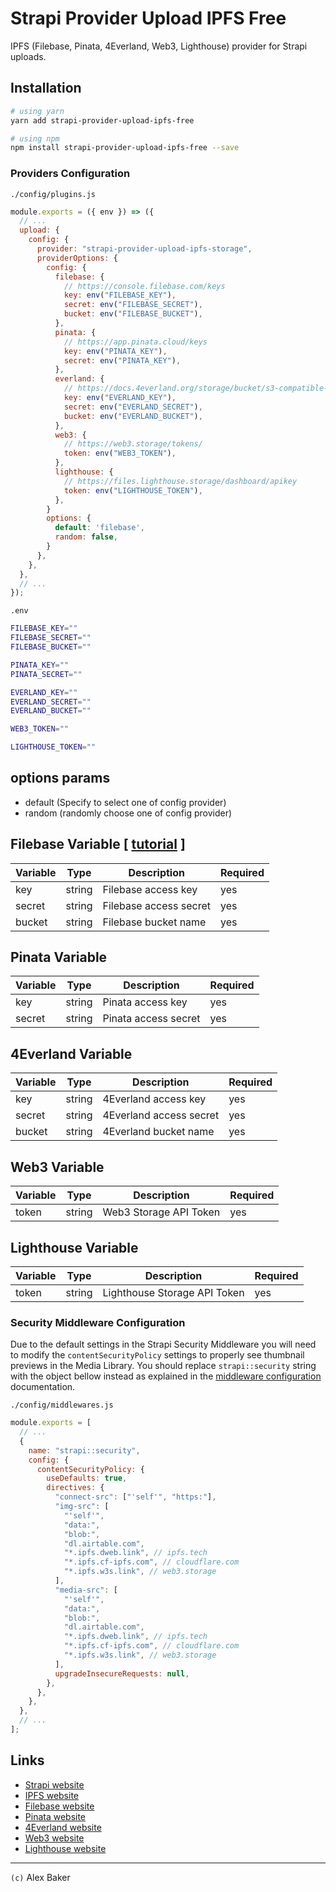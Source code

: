 # Strapi Provider Upload IPFS Free

IPFS (Filebase, Pinata, 4Everland, Web3, Lighthouse) provider for Strapi uploads.

## Installation

```bash
# using yarn
yarn add strapi-provider-upload-ipfs-free

# using npm
npm install strapi-provider-upload-ipfs-free --save
```

### Providers Configuration

`./config/plugins.js`

```js
module.exports = ({ env }) => ({
  // ...
  upload: {
    config: {
      provider: "strapi-provider-upload-ipfs-storage",
      providerOptions: {
        config: {
          filebase: {
            // https://console.filebase.com/keys
            key: env("FILEBASE_KEY"),
            secret: env("FILEBASE_SECRET"),
            bucket: env("FILEBASE_BUCKET"),
          },
          pinata: {
            // https://app.pinata.cloud/keys
            key: env("PINATA_KEY"),
            secret: env("PINATA_KEY"),
          },
          everland: {
            // https://docs.4everland.org/storage/bucket/s3-compatible-api
            key: env("EVERLAND_KEY"),
            secret: env("EVERLAND_SECRET"),
            bucket: env("EVERLAND_BUCKET"),
          },
          web3: {
            // https://web3.storage/tokens/
            token: env("WEB3_TOKEN"),
          },
          lighthouse: {
            // https://files.lighthouse.storage/dashboard/apikey
            token: env("LIGHTHOUSE_TOKEN"),
          },
        }
        options: {
          default: 'filebase',
          random: false,
        }
      },
    },
  },
  // ...
});
```

`.env`

```bash
FILEBASE_KEY=""
FILEBASE_SECRET=""
FILEBASE_BUCKET=""

PINATA_KEY=""
PINATA_SECRET=""

EVERLAND_KEY=""
EVERLAND_SECRET=""
EVERLAND_BUCKET=""

WEB3_TOKEN=""

LIGHTHOUSE_TOKEN=""
```

## options params

- default (Specify to select one of config provider)
- random (randomly choose one of config provider)

## Filebase Variable [ [tutorial](https://docs.filebase.com/configurations/third-party-configurations/backup-client-configurations/strapi-provider-plugin) ]


| Variable | Type   | Description            | Required |
|----------|--------|------------------------|----------|
| key      | string | Filebase access key    | yes      |
| secret   | string | Filebase access secret | yes      |
| bucket   | string | Filebase bucket name   | yes      |


## Pinata Variable

| Variable | Type   | Description          | Required |
|----------|--------|----------------------|----------|
| key      | string | Pinata access key    | yes      |
| secret   | string | Pinata access secret | yes      |

## 4Everland Variable

| Variable | Type   | Description             | Required |
|----------|--------|-------------------------|----------|
| key      | string | 4Everland access key    | yes      |
| secret   | string | 4Everland access secret | yes      |
| bucket   | string | 4Everland bucket name   | yes      |


## Web3 Variable

| Variable | Type   | Description            | Required |
|----------|--------|------------------------|----------|
| token    | string | Web3 Storage API Token | yes      |

## Lighthouse Variable

| Variable | Type   | Description                  | Required |
|----------|--------|------------------------------|----------|
| token    | string | Lighthouse Storage API Token | yes      |


### Security Middleware Configuration

Due to the default settings in the Strapi Security Middleware you will need to modify the `contentSecurityPolicy` settings to properly see thumbnail previews in the Media Library. You should replace `strapi::security` string with the object bellow instead as explained in the [middleware configuration](https://docs.strapi.io/developer-docs/latest/setup-deployment-guides/configurations/required/middlewares.html#loading-order) documentation.

`./config/middlewares.js`

```js
module.exports = [
  // ...
  {
    name: "strapi::security",
    config: {
      contentSecurityPolicy: {
        useDefaults: true,
        directives: {
          "connect-src": ["'self'", "https:"],
          "img-src": [
            "'self'",
            "data:",
            "blob:",
            "dl.airtable.com",
            "*.ipfs.dweb.link", // ipfs.tech
            "*.ipfs.cf-ipfs.com", // cloudflare.com
            "*.ipfs.w3s.link", // web3.storage
          ],
          "media-src": [
            "'self'",
            "data:",
            "blob:",
            "dl.airtable.com",
            "*.ipfs.dweb.link", // ipfs.tech
            "*.ipfs.cf-ipfs.com", // cloudflare.com
            "*.ipfs.w3s.link", // web3.storage
          ],
          upgradeInsecureRequests: null,
        },
      },
    },
  },
  // ...
];
```

## Links

- [Strapi website](https://strapi.io/)
- [IPFS website](https://ipfs.tech/)
- [Filebase website](https://filebase.com/)
- [Pinata website](https://pinata.cloud/)
- [4Everland website](https://dashboard.4everland.org/)
- [Web3 website](https://web3.storage/)
- [Lighthouse website](https://lighthouse.storage/)

---

`(c)` Alex Baker